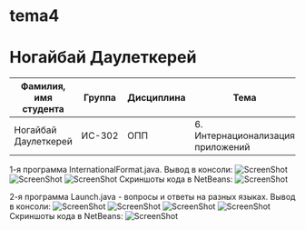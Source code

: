# tema4

# Ногайбай Даулеткерей

| Фамилия, имя студента | Группа | Дисциплина| Тема |
| ------ | ------ | ------ | ------ |
| Ногайбай Даулеткерей | ИС-302 | ОПП | 6. Интернационализация приложений |
1-я программа InternationalFormat.java.
Вывод в консоли:
![ScreenShot](output1-1.png)
![ScreenShot](output1-2.png)
![ScreenShot](output1-3.png)
Скриншоты кода в NetBeans:
![ScreenShot](source1.png)

2-я программа Launch.java - вопросы и ответы на разных языках.
Вывод в консоли:
![ScreenShot](output2-1.png)
![ScreenShot](output2-2.png)
![ScreenShot](output2-3.png)
![ScreenShot](output2-4.png)
Скриншоты кода в NetBeans:
![ScreenShot](source2.png)


